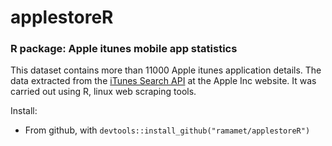 # applestoreR
### R package: Apple itunes mobile app statistics

This dataset contains more than 11000 Apple itunes application details. The data extracted from the 
[iTunes Search API](http://www.transtats.bhttps://developer.apple.com/library/content/documentation/AudioVideo/Conceptual/iTuneSearchAPI/SearchExamples.html#//apple_ref/doc/uid/TP40017632-CH6-SW1ts.gov/DatabaseInfo.asp?DB_ID=120&Link=0) at the Apple Inc website. It was carried out using R, linux web scraping tools.

Install:

* From github, with `devtools::install_github("ramamet/applestoreR")`
